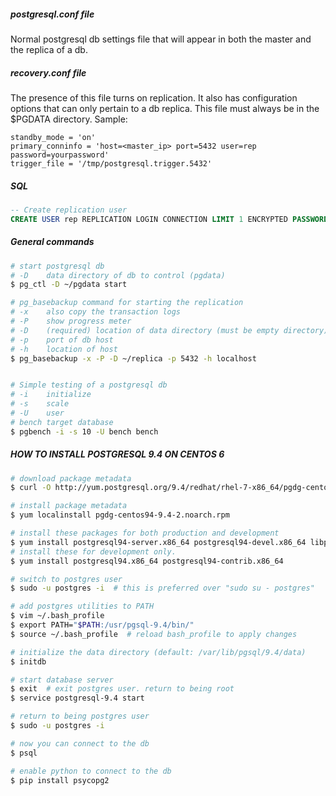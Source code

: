##### postgresql.conf file
Normal postgresql db settings file that will appear in both the master and the replica of a db.

##### recovery.conf file
The presence of this file turns on replication. It also has configuration options that can only pertain to a db replica. This file must always be in the $PGDATA directory. Sample:
```
standby_mode = 'on'
primary_conninfo = 'host=<master_ip> port=5432 user=rep password=yourpassword'
trigger_file = '/tmp/postgresql.trigger.5432'
```

##### SQL
```SQL
-- Create replication user
CREATE USER rep REPLICATION LOGIN CONNECTION LIMIT 1 ENCRYPTED PASSWORD 'yourpassword';
```

##### General commands
```bash
# start postgresql db
# -D    data directory of db to control (pgdata)
$ pg_ctl -D ~/pgdata start

# pg_basebackup command for starting the replication
# -x    also copy the transaction logs
# -P    show progress meter
# -D    (required) location of data directory (must be empty directory)
# -p    port of db host
# -h    location of host
$ pg_basebackup -x -P -D ~/replica -p 5432 -h localhost


# Simple testing of a postgresql db
# -i    initialize
# -s    scale
# -U    user
# bench target database
$ pgbench -i -s 10 -U bench bench
```
##### HOW TO INSTALL POSTGRESQL 9.4 ON CENTOS 6
```bash
# download package metadata
$ curl -O http://yum.postgresql.org/9.4/redhat/rhel-7-x86_64/pgdg-centos94-9.4-2.noarch.rpm

# install package metadata
$ yum localinstall pgdg-centos94-9.4-2.noarch.rpm

# install these packages for both production and development
$ yum install postgresql94-server.x86_64 postgresql94-devel.x86_64 libpqxx.x86_64
# install these for development only.
$ yum install postgresql94.x86_64 postgresql94-contrib.x86_64

# switch to postgres user
$ sudo -u postgres -i  # this is preferred over "sudo su - postgres"

# add postgres utilities to PATH
$ vim ~/.bash_profile
$ export PATH="$PATH:/usr/pgsql-9.4/bin/"
$ source ~/.bash_profile  # reload bash_profile to apply changes

# initialize the data directory (default: /var/lib/pgsql/9.4/data)
$ initdb

# start database server
$ exit  # exit postgres user. return to being root
$ service postgresql-9.4 start

# return to being postgres user
$ sudo -u postgres -i

# now you can connect to the db
$ psql

# enable python to connect to the db
$ pip install psycopg2
```
